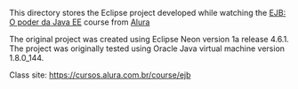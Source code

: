 This directory stores the Eclipse project developed while watching the <a href="https://cursos.alura.com.br/course/ejb">EJB: O poder da Java EE</a> course from <a href="alura.com.br">Alura</a>
<p>The original project was created using Eclipse Neon version 1a release 4.6.1. The project was originally tested using Oracle Java virtual machine  version 1.8.0_144.</p>

Class site: https://cursos.alura.com.br/course/ejb
